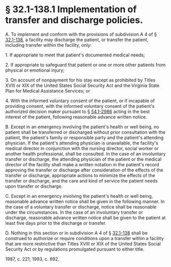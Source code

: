 # § 32.1-138.1 Implementation of transfer and discharge policies.

<p>A. To implement and conform with the provisions of subdivision A 4 of § <a href='http://law.lis.virginia.gov/vacode/32.1-138/'>32.1-138</a>, a facility may discharge the patient, or transfer the patient, including transfer within the facility, only:</p><p>1. If appropriate to meet that patient's documented medical needs;</p><p>2. If appropriate to safeguard that patient or one or more other patients from physical or emotional injury;</p><p>3. On account of nonpayment for his stay except as prohibited by Titles XVIII or XIX of the United States Social Security Act and the Virginia State Plan for Medical Assistance Services; or</p><p>4. With the informed voluntary consent of the patient, or if incapable of providing consent, with the informed voluntary consent of the patient's authorized decision maker pursuant to § <a href='http://law.lis.virginia.gov/vacode/54.1-2986/'>54.1-2986</a> acting in the best interest of the patient, following reasonable advance written notice.</p><p>B. Except in an emergency involving the patient's health or well being, no patient shall be transferred or discharged without prior consultation with the patient, the patient's family or responsible party and the patient's attending physician. If the patient's attending physician is unavailable, the facility's medical director in conjunction with the nursing director, social worker or another health professional, shall be consulted. In the case of an involuntary transfer or discharge, the attending physician of the patient or the medical director of the facility shall make a written notation in the patient's record approving the transfer or discharge after consideration of the effects of the transfer or discharge, appropriate actions to minimize the effects of the transfer or discharge, and the care and kind of service the patient needs upon transfer or discharge.</p><p>C. Except in an emergency involving the patient's health or well being, reasonable advance written notice shall be given in the following manner. In the case of a voluntary transfer or discharge, notice shall be reasonable under the circumstances. In the case of an involuntary transfer or discharge, reasonable advance written notice shall be given to the patient at least five days prior to the discharge or transfer.</p><p>D. Nothing in this section or in subdivision A 4 of § <a href='http://law.lis.virginia.gov/vacode/32.1-138/'>32.1-138</a> shall be construed to authorize or require conditions upon a transfer within a facility that are more restrictive than Titles XVIII or XIX of the United States Social Security Act or by regulations promulgated pursuant to either title.</p><p>1987, c. 221; 1993, c. 692.</p>